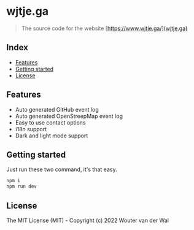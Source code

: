 # wjtje.ga <!-- omit in toc -->

> The source code for the website [https://www.wjtje.ga/](wjtje.ga)

## Index <!-- omit in toc -->

- [Features](#features)
- [Getting started](#getting-started)
- [License](#license)

## Features

- Auto generated GitHub event log
- Auto generated OpenStreepMap event log
- Easy to use contact options
- i18n support
- Dark and light mode support

## Getting started

Just run these two command, it's that easy.

```bash
npm i
npm run dev
```

## License

The MIT License (MIT) - Copyright (c) 2022 Wouter van der Wal
